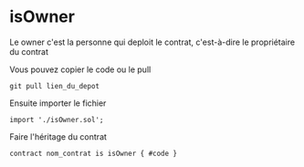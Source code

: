# isOwner

Le owner c'est la personne qui deploit le contrat, c'est-à-dire le propriétaire du contrat

Vous pouvez copier le code ou le pull
    
    git pull lien_du_depot

Ensuite importer le fichier 
    
    import './isOwner.sol';

Faire l'héritage du contrat

    contract nom_contrat is isOwner { #code }
